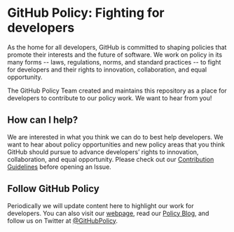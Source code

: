 # GitHub Policy: Fighting for developers

As the home for all developers, GitHub is committed to shaping policies that promote their interests and the future of software. We work on policy in its many forms -- laws, regulations, norms, and standard practices -- to fight for developers and their rights to innovation, collaboration, and equal opportunity.

The GitHub Policy Team created and maintains this repository as a place for developers to contribute to our policy work. We want to hear from you!

## How can I help?

We are interested in what you think we can do to best help developers. We want to hear about policy opportunities and new policy areas that you think GitHub should pursue to advance developers’ rights to innovation, collaboration, and equal opportunity. Please check out our [Contribution Guidelines](CONTRIBUTING.md) before opening an Issue.

## Follow GitHub Policy

Periodically we will update content here to highlight our work for developers. You can also visit our [webpage](#holder), read our [Policy Blog](https://github.blog/category/company/policy/), and follow us on Twitter at [@GitHubPolicy](https://twitter.com/githubpolicy).

